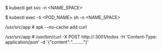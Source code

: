$ kubectl get svc -n <NAME_SPACE>

$ kubectl exec -ti <POD_NAME> sh -n <NAME_SPACE>
 
 /usr/src/app # apk --no-cache add curl
 
 /usr/src/app # /usr/bin/curl -X POST http://<IP>:3001/todos -H 'Content-Type: application/json' -d '{"content":"........."}'